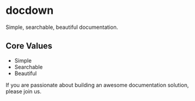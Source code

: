 # docdown

Simple, searchable, beautiful documentation.

## Core Values

* Simple
* Searchable
* Beautiful

If you are passionate about building an awesome documentation solution, please join us.


